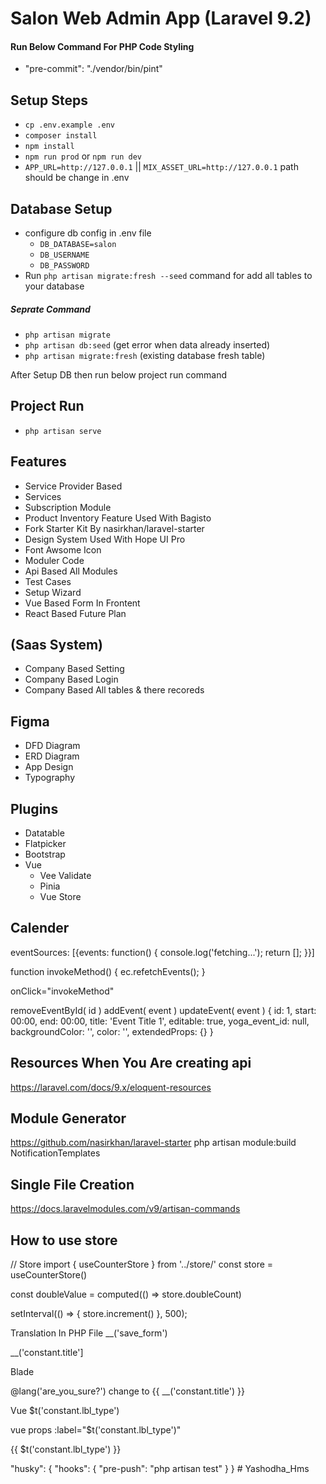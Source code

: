 # Salon Web Admin App (Laravel 9.2)

#### Run Below Command For PHP Code Styling

- "pre-commit": "./vendor/bin/pint"

## Setup Steps

- `cp .env.example .env`
- `composer install`
- `npm install`
- `npm run prod` or `npm run dev`
- `APP_URL=http://127.0.0.1` || `MIX_ASSET_URL=http://127.0.0.1` path should be change in .env

## Database Setup

- configure db config in .env file
  - `DB_DATABASE=salon`
  - `DB_USERNAME`
  - `DB_PASSWORD`
- Run `php artisan migrate:fresh --seed` command for add all tables to your database

##### Seprate Command

- `php artisan migrate`
- `php artisan db:seed` (get error when data already inserted)
- `php artisan migrate:fresh` (existing database fresh table)

After Setup DB then run below project run command

## Project Run

- `php artisan serve`

## Features

- Service Provider Based
- Services
- Subscription Module
- Product Inventory Feature Used With Bagisto
- Fork Starter Kit By nasirkhan/laravel-starter
- Design System Used With Hope UI Pro
- Font Awsome Icon
- Moduler Code
- Api Based All Modules
- Test Cases
- Setup Wizard
- Vue Based Form In Frontent
- React Based Future Plan

## (Saas System)

- Company Based Setting
- Company Based Login
- Company Based All tables & there recoreds

## Figma

- DFD Diagram
- ERD Diagram
- App Design
- Typography

## Plugins

- Datatable
- Flatpicker
- Bootstrap
- Vue
  - Vee Validate
  - Pinia
  - Vue Store

## Calender

eventSources: [{events: function() {
console.log('fetching...');
return [];
}}]

function invokeMethod() {
ec.refetchEvents();
}

onClick="invokeMethod"

removeEventById( id )
addEvent( event )
updateEvent( event )
{
id: 1,
start: 00:00,
end: 00:00,
title: 'Event Title 1',
editable: true,
yoga_event_id: null,
backgroundColor: '',
color: '',
extendedProps: {}
}

## Resources When You Are creating api

https://laravel.com/docs/9.x/eloquent-resources

## Module Generator

https://github.com/nasirkhan/laravel-starter
php artisan module:build NotificationTemplates

## Single File Creation

https://docs.laravelmodules.com/v9/artisan-commands

## How to use store

// Store
import { useCounterStore } from '../store/'
const store = useCounterStore()

const doubleValue = computed(() => store.doubleCount)

setInterval(() => {
store.increment()
}, 500);

Translation In PHP File
\_\_('save_form')

\_\_('constant.title']

Blade

@lang('are_you_sure?') change to {{ __('constant.title') }}

Vue
$t('constant.lbl_type')

vue props
:label="$t('constant.lbl_type')"

{{ $t('constant.lbl_type') }}

"husky": {
"hooks": {
"pre-push": "php artisan test"
}
}
#   Y a s h o d h a _ H m s  
 